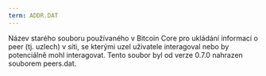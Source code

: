 ```yaml
---
term: ADDR.DAT
---
```


Název starého souboru používaného v Bitcoin Core pro ukládání informací o peer (tj. uzlech) v síti, se kterými uzel uživatele interagoval nebo by potenciálně mohl interagovat. Tento soubor byl od verze 0.7.0 nahrazen souborem peers.dat.